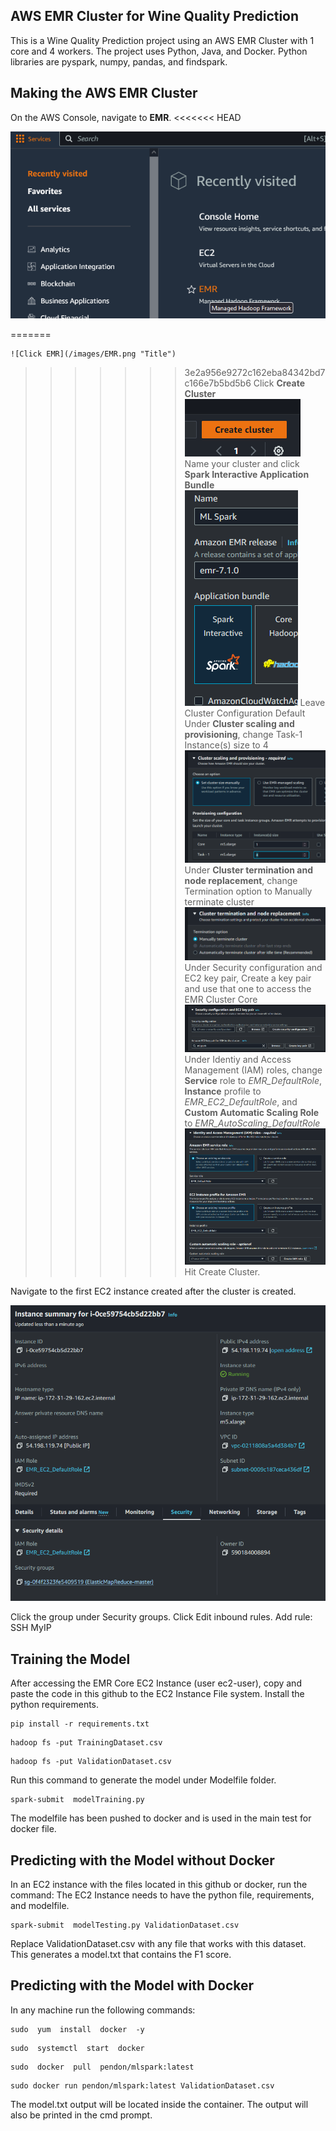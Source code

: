 ## AWS EMR Cluster for Wine Quality Prediction

This is a Wine Quality Prediction project using an AWS EMR Cluster with 1 core and 4 workers. The project uses Python, Java, and Docker. Python libraries are pyspark, numpy, pandas, and findspark.

## Making the AWS EMR Cluster

On the AWS Console, navigate to **EMR**.
<<<<<<< HEAD

![Click EMR](/images/EMR.png)

=======
```
![Click EMR](/images/EMR.png "Title")
```
>>>>>>> 3e2a956e9272c162eba84342bd7c166e7b5bd5b6
Click **Create Cluster**
![Click EMR](./images/CreateEMR.png)
Name your cluster and click **Spark Interactive Application Bundle**
![Name EMR](./images/NameEMR.png)
Leave Cluster Configuration Default
Under **Cluster scaling and provisioning**, change Task-1 Instance(s) size to 4
![Size EMR](./images/SizeEMR.png)
Under **Cluster termination and node replacement**, change Termination option to Manually terminate cluster
![Terminate EMR](./images/TerminateEMR.png)
Under Security configuration and EC2 key pair, Create a key pair and use that one to access the EMR Cluster Core
![Security EMR](./images/SecurityEMR.png)
Under Identiy and Access Management (IAM) roles, change **Service** role to *EMR_DefaultRole*, **Instance** profile to *EMR_EC2_DefaultRole*, and **Custom Automatic Scaling Role** to *EMR_AutoScaling_DefaultRole*
![IAM EMR](./images/IAMEMR.png)
Hit Create Cluster.

Navigate to the first EC2 instance created after the cluster is created.


![Security EC2](./images/SecurityEC2.png)

Click the group under Security groups. Click Edit inbound rules.
Add rule: SSH MyIP

## Training the Model

After accessing the EMR Core EC2 Instance (user ec2-user), copy and paste the code in this github to the EC2 Instance File system.
Install the python requirements.
```
pip install -r requirements.txt
```
```
hadoop fs -put TrainingDataset.csv
```
```
hadoop fs -put ValidationDataset.csv
```
Run this command to generate the model under Modelfile folder.
```
spark-submit  modelTraining.py
```
The modelfile has been pushed to docker and is used in the main test for docker file.

## Predicting with the Model without Docker

In an EC2 instance with the files located in this github or docker, run the command:
The EC2 Instance needs to have the python file, requirements, and modelfile.
```
spark-submit  modelTesting.py ValidationDataset.csv
```
Replace ValidationDataset.csv with any file that works with this dataset.
This generates a model.txt that contains the F1 score.

## Predicting with the Model with Docker

In any machine run the following commands:
```
sudo  yum  install  docker  -y
```
```
sudo  systemctl  start  docker
```
```
sudo  docker  pull  pendon/mlspark:latest
```
```
sudo docker run pendon/mlspark:latest ValidationDataset.csv
```
The model.txt output will be located inside the container. The output will also be printed in the cmd prompt.
